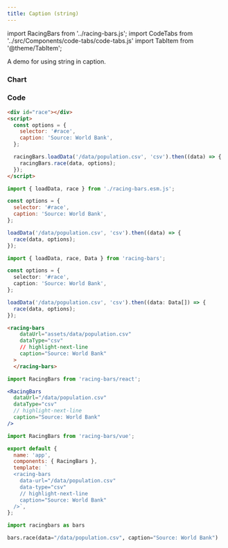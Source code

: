 ```yaml
---
title: Caption (string)
---
```


import RacingBars from '../racing-bars.js';
import CodeTabs from '../src/Components/code-tabs/code-tabs.js'
import TabItem from '@theme/TabItem';

A demo for using string in caption.

<!--truncate-->

### Chart

<div className="gallery">
  <RacingBars
    dataUrl="/data/population.csv"
    dataType="csv"
    caption="Source: World Bank"
  />
</div>

### Code

<CodeTabs>
<TabItem value="js">

```html {5}
<div id="race"></div>
<script>
  const options = {
    selector: '#race',
    caption: 'Source: World Bank',
  };

  racingBars.loadData('/data/population.csv', 'csv').then((data) => {
    racingBars.race(data, options);
  });
</script>
```

</TabItem>
<TabItem value="esm">

```js {5}
import { loadData, race } from './racing-bars.esm.js';

const options = {
  selector: '#race',
  caption: 'Source: World Bank',
};

loadData('/data/population.csv', 'csv').then((data) => {
  race(data, options);
});
```

</TabItem>
<TabItem value="ts">

```ts {5}
import { loadData, race, Data } from 'racing-bars';

const options = {
  selector: '#race',
  caption: 'Source: World Bank',
};

loadData('/data/population.csv', 'csv').then((data: Data[]) => {
  race(data, options);
});
```

</TabItem>
<TabItem value="ng">

```html
<racing-bars
    dataUrl="assets/data/population.csv"
    dataType="csv"
    // highlight-next-line
    caption="Source: World Bank"
  >
  </racing-bars>
```

</TabItem>
<TabItem value="react">

<!-- prettier-ignore-start -->
```jsx
import RacingBars from 'racing-bars/react';

<RacingBars
  dataUrl="/data/population.csv"
  dataType="csv"
  // highlight-next-line
  caption="Source: World Bank"
/>
```
<!-- prettier-ignore-end -->

</TabItem>
<TabItem value="vue">

```js
import RacingBars from 'racing-bars/vue';

export default {
  name: 'app',
  components: { RacingBars },
  template: `
  <racing-bars
    data-url="/data/population.csv"
    data-type="csv"
    // highlight-next-line
    caption="Source: World Bank"
  />`,
};
```

</TabItem>
<TabItem value="py">

```py
import racingbars as bars

bars.race(data="/data/population.csv", caption="Source: World Bank")
```

</TabItem>
</CodeTabs>
